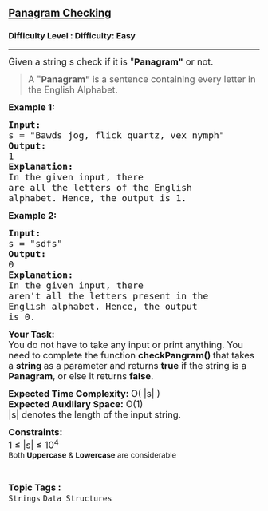 <h2><a href="https://www.geeksforgeeks.org/problems/pangram-checking-1587115620/1?page=3&category=Strings&sortBy=submissions">Panagram Checking</a></h2><h3>Difficulty Level : Difficulty: Easy</h3><hr><div class="problems_problem_content__Xm_eO"><p><span style="font-size: 18px;">Given a string s check if it is "<strong>Panagram"</strong> or not. </span></p>
<blockquote>
<p><span style="font-size: 18px;">A "<strong>Panagram" </strong>is a sentence containing every letter in the English Alphabet.</span></p>
</blockquote>
<p><strong><span style="font-size: 18px;">Example 1:</span></strong></p>
<pre><strong><span style="font-size: 18px;">Input:
</span></strong><span style="font-size: 18px;">s = "Bawds jog, flick quartz, vex nymph"
<strong>Output: <br></strong>1<strong>
Explanation: <br></strong>In the given input, there
are all the letters of the English
alphabet. Hence, the output is 1.</span>
</pre>
<p><strong><span style="font-size: 18px;">Example 2:</span></strong></p>
<pre><strong><span style="font-size: 18px;">Input:
</span></strong><span style="font-size: 18px;">s = "sdfs"
<strong>Output: <br></strong>0<strong>
Explanation:&nbsp;<br></strong>In the given input, there
aren't all the letters present in the
English alphabet. Hence, the output
is 0.</span></pre>
<p><span style="font-size: 18px;"><strong>Your Task:</strong><br>You do not have to take any input or print anything. You need to complete the function <strong>checkPangram()&nbsp;</strong>that takes a <strong>string </strong>as a parameter and returns <strong>true</strong> if the string is a <strong>Panagram</strong>, or else it returns <strong>false</strong>.</span></p>
<p><span style="font-size: 18px;"><strong>Expected Time Complexity:&nbsp;</strong>O( |s| )<br><strong>Expected Auxiliary Space:</strong> O(1)<br>|s| denotes the length of the input string.</span></p>
<p><span style="font-size: 18px;"><strong>Constraints:</strong><br>1 ≤ |s| ≤ 10<sup>4<br>Both <strong>Uppercase</strong> &amp; <strong>Lowercase</strong> are considerable</sup></span></p></div><br><p><span style=font-size:18px><strong>Topic Tags : </strong><br><code>Strings</code>&nbsp;<code>Data Structures</code>&nbsp;